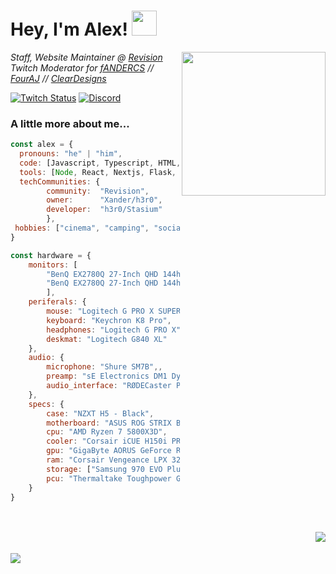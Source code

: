 <h1> Hey, I'm Alex! <img src="https://cdn.discordapp.com/emojis/950042987889561610.webp" width="40"></h1>
<img align='right' src="https://i.imgur.com/mBtjO7J.png" width="230">
<p>
	<em>
	Staff, Website Maintainer @ <a href="https://revi.cc/">Revision</a><br>
	Twitch Moderator for <a href="https://twitch.tv/fANDERCS/">fANDERCS</a> // <a href="https://twitch.tv/FourAJ/">FourAJ</a> // <a href="https://twitch.tv/ClearDesigns/">ClearDesigns</a><br>
	</em>
</p>


[![Twitch Status](https://img.shields.io/twitch/status/morfixx?color=8e42fe&label=MORFIXX&logo=twitch&logoColor=fff&style=for-the-badge)](https://twitch.tv/morfixx)
[![Discord](https://img.shields.io/discord/619835916139364383?label=Revision%20&logo=discord&logoColor=fff&style=for-the-badge)](https://discord.gg/962y4pU)



### A little more about me...  

```javascript
const alex = {
  pronouns: "he" | "him",
  code: [Javascript, Typescript, HTML, CSS, Python, Go, Bash],
  tools: [Node, React, Nextjs, Flask, Tailwind, Docker],
  techCommunities: {
		community:	"Revision",
		owner:		"Xander/h3r0",
		developer: 	"h3r0/Stasium"
	    },
 hobbies: ["cinema", "camping", "socialising", "extreme sports"]
}

const hardware = {
	monitors: [
		"BenQ EX2780Q 27-Inch QHD 144hz", 
		"BenQ EX2780Q 27-Inch QHD 144hz"
	    ],
	periferals: {
	    mouse: "Logitech G PRO X SUPERLIGHT",
	    keyboard: "Keychron K8 Pro",
	    headphones: "Logitech G PRO X",
	    deskmat: "Logitech G840 XL"
	},
	audio: {
	    microphone: "Shure SM7B",,
	    preamp: "sE Electronics DM1 Dynamite",
	    audio_interface: "RØDECaster Pro"
	},
	specs: {
	    case: "NZXT H5 - Black",
	    motherboard: "ASUS ROG STRIX B550-F GAMING",
	    cpu: "AMD Ryzen 7 5800X3D",
	    cooler: "Corsair iCUE H150i PRO XT RGB",
	    gpu: "GigaByte AORUS GeForce RTX 3070 MASTER 8GB",
	    ram: "Corsair Vengeance LPX 32GB 2x16GB 3200MHz",
	    storage: ["Samsung 970 EVO Plus 2 TB", "Samsung 980 500 GB"],
	    pcu: "Thermaltake Toughpower GF1 PE 850W 80+ Gold"
	}
}
```
<br>
<br>
<img align="right" src="https://morfixx-stats.vercel.app/api/top-langs/?username=nahsystemu&theme=gotham">
<br>
<br>
<img align="left" src="https://morfixx-stats.vercel.app/api?username=nahsystemu&show_icons=true&theme=gotham">
<br>
